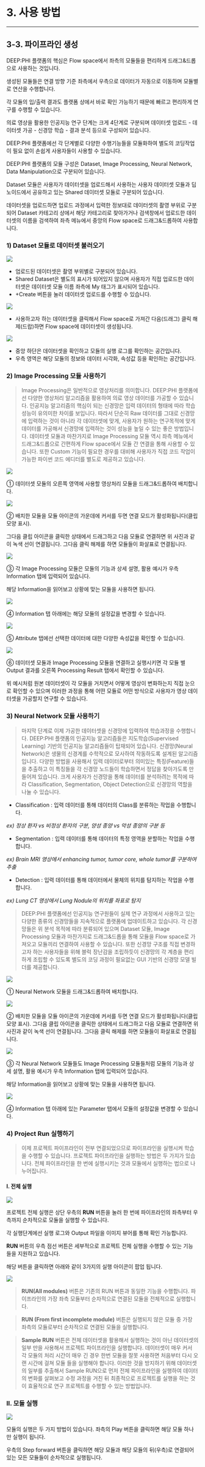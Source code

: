 # 3. 사용 방법

***

## 3-3. 파이프라인 생성

DEEP:PHI 플랫폼의 핵심은 Flow space에서 좌측의 모듈들을 편리하게 드래그&드롭으로 사용하는 것입니다.

생성된 모듈들은 연결 방향 기준 좌측에서 우측으로 데이터가 자동으로 이동하며 모듈별로 연산을 수행합니다.

각 모듈의 입/출력 결과도 플랫폼 상에서 바로 확인 가능하기 때문에 빠르고 편리하게 연구를 수행할 수 있습니다.


의료 영상을 활용한 인공지능 연구 단계는 크게 4단계로 구분되며 데이터셋 업로드 - 데이터셋 가공 - 신경망 학습 - 결과 분석 등으로 구성되어 있습니다.

DEEP:PHI 플랫폼에선 각 단계별로 다양한 수행기능들을 모듈화하여 별도의 코딩작업이 필요 없이 손쉽게 사용자들이 사용할 수 있습니다.


DEEP:PHI 플랫폼의 모듈 구성은 Dataset, Image Processing, Neural Network, Data Manipulation으로 구분되어 있습니다.

Dataset 모듈은 사용자가 데이터셋을 업로드해서 사용하는 사용자 데이터셋 모듈과 딥노이드에서 공유하고 있는 Shared 데이터셋 모듈로 구분되어 있습니다.

데이터셋을 업로드하면 업로드 과정에서 입력한 정보대로 데이터셋의 촬영 부위로 구분되어 Dataset 카테고리 상에서 해당 카테고리로 찾아가거나 검색창에서 업로드한 데이터셋의 이름을 검색하여 좌측 메뉴에서 중앙의 Flow space로 드래그&드롭하여 사용합니다.


### 1) Dataset 모듈로 데이터셋 불러오기

![](manual_3-3_1_1.png)

- 업로드된 데이터셋은 촬영 부위별로 구분되어 있습니다.
- Shared Dataset은 별도의 표시가 되어있지 않으며 사용자가 직접 업로드한 데이터셋은 데이터셋 모듈 이름 좌측에 My 태그가 표시되어 있습니다.
- +Create 버튼을 눌러 데이터셋 업로드를 수행할 수 있습니다.

![](manual_3-3_1_2.png)

- 사용하고자 하는 데이터셋을 클릭해서 Flow space로 가져간 다음(드래그) 클릭 해제(드랍)하면 Flow space에 데이터셋이 생성됩니다.

![](manual_3-3_1_3.png)

- 중앙 하단은 데이터셋을 확인하고 모듈의 실행 로그를 확인하는 공간입니다.
- 우측 영역은 해당 모듈의 정보와 데이터 시각화, 속성값 등을 확인하는 공간입니다.


### 2) Image Processing 모듈 사용하기

> Image Processing은 일반적으로 영상처리를 의미합니다.
> DEEP:PHI 플랫폼에선 다양한 영상처리 알고리즘을 활용하여 의료 영상 데이터를 가공할 수 있습니다.
> 인공지능 알고리즘의 핵심이 되는 신경망은 입력 데이터의 형태에 따라 학습 성능이 유의미한 차이를 보입니다.
> 따라서 단순히 Raw 데이터를 그대로 신경망에 입력하는 것이 아니라 각 데이터셋에 맞게, 사용자가 원하는 연구목적에 맞게 데이터를 가공해서 신경망에 입력하는 것이 성능을 높일 수 있는 좋은 방법입니다.
> 데이터셋 모듈과 마찬가지로 Image Processing 모듈 역시 좌측 메뉴에서 드래그&드롭으로 간편하게 Flow space에서 모듈 간 연결을 통해 사용할 수 있습니다.
> 또한 Custom 기능이 필요한 경우를 대비해 사용자가 직접 코드 작업이 가능한 파이썬 코드 에디터를 별도로 제공하고 있습니다.

![](manual_3-3_2_1.png)

① 데이터셋 모듈의 오른쪽 영역에 사용할 영상처리 모듈을 드래그&드롭하여 배치합니다.

![](manual_3-3_2_2.png)

② 배치한 모듈을 모듈 아이콘의 가운데에 커서를 두면 연결 모드가 활성화됩니다(클립모양 표시).

그다음 클립 아이콘을 클릭한 상태에서 드래그하고 다음 모듈로 연결하면 위 사진과 같이 녹색 선이 연결됩니다. 그다음 클릭 해제를 하면 모듈들이 화살표로 연결됩니다.

![](manual_3-3_2_3.png)

③ 각 Image Processing 모듈은 모듈의 기능과 상세 설명, 활용 예시가 우측 Information 탭에 입력되어 있습니다.

해당 Information을 읽어보고 상황에 맞는 모듈을 사용하면 됩니다.

![](manual_3-3_2_4.png)

④ Information 탭 아래에는 해당 모듈의 설정값을 변경할 수 있습니다.

![](manual_3-3_2_5.png)

⑤ Attribute 탭에선 선택한 데이터에 대한 다양한 속성값을 확인할 수 있습니다.

![](manual_3-3_2_6.png)

⑥ 데이터셋 모듈과 Image Processing 모듈을 연결하고 실행시키면 각 모듈 별 Output 결과를 오른쪽 Processing Result 탭에서 확인할 수 있습니다.

위 예시처럼 원본 데이터셋이 각 모듈을 거치면서 어떻게 영상이 변화하는지 직접 눈으로 확인할 수 있으며 이러한 과정을 통해 어떤 모듈로 어떤 방식으로 사용자가 영상 데이터셋을 가공할지 연구할 수 있습니다.


### 3) Neural Network 모듈 사용하기
> 마지막 단계로 이제 가공한 데이터셋을 신경망에 입력하여 학습과정을 수행합니다.
> DEEP:PHI 플랫폼의 인공지능 알고리즘들은 지도학습(Supervised Learning) 기반의 인공지능 알고리즘들이 탑재되어 있습니다.
> 신경망(Neural Network)은 생물의 신경계를 수학적으로 모사하여 작동하도록 설계된 알고리즘입니다.
> 다양한 방법을 사용해서 입력 데이터로부터 의미있는 특징(Feature)들을 추출하고 이 특징들을 각 신경망 노드들이 학습하면서 정답을 찾아가도록 만들어져 있습니다.
> 크게 사용자가 신경망을 통해 데이터를 분석하려는 목적에 따라 Classification, Segmentation, Object Detection으로 신경망의 역할을 나눌 수 있습니다.

* Classification : 입력 데이터를 통해 데이터의 Class를 분류하는 작업을 수행합니다.

*ex) 정상 환자 vs 비정상 환자의 구분, 양성 종양 vs 악성 종양의 구분 등*

* Segmentation : 입력 데이터를 통해 데이터의 특정 영역을 분할하는 작업을 수행합니다.

*ex) Brain MRI 영상에서 enhancing tumor, tumor core, whole tumor를 구분하여 추출*

* Detection : 입력 데이터를 통해 데이터에서 물체의 위치를 탐지하는 작업을 수행합니다.

*ex) Lung CT 영상에서 Lung Nodule의 위치를 좌표로 탐지*

> DEEP:PHI 플랫폼에선 인공지능 연구원들이 실제 연구 과정에서 사용하고 있는 다양한 종류의 신경망들을 지속적으로 플랫폼에 업데이트하고 있습니다.
> 각 신경망들은 위 분석 목적에 따라 분류되어 있으며 Dataset 모듈, Image Processing 모듈과 마찬가지로 드래그&드롭을 통해 모듈을 Flow space로 가져오고 모듈끼리 연결하여 사용할 수 있습니다.
> 또한 신경망 구조를 직접 변경하고자 하는 사용자들을 위해 블럭 장난감을 조립하듯이 신경망의 각 계층을 편리하게 조립할 수 있도록 별도의 코딩 과정이 필요없는 GUI 기반의 신경망 모델 빌더를 제공합니다.

![](manual_3-3_3_1.png)

① Neural Network 모듈을 드래그&드롭하여 배치합니다.

![](manual_3-3_3_2.png)

② 배치한 모듈을 모듈 아이콘의 가운데에 커서를 두면 연결 모드가 활성화됩니다(클립모양 표시). 그다음 클립 아이콘을 클릭한 상태에서 드래그하고 다음 모듈로 연결하면 위 사진과 같이 녹색 선이 연결됩니다. 그다음 클릭 해제를 하면 모듈들이 화살표로 연결됩니다.

![](manual_3-3_3_3.png)

③ 각 Neural Network 모듈들도 Image Processing 모듈들처럼 모듈의 기능과 상세 설명, 활용 예시가 우측 Information 탭에 입력되어 있습니다.

해당 Information을 읽어보고 상황에 맞는 모듈을 사용하면 됩니다.

![](manual_3-3_3_4.png)

④ Information 탭 아래에 있는 Parameter 탭에서 모듈의 설정값을 변경할 수 있습니다.


### 4) Project Run 실행하기

>이제 프로젝트 파이프라인이 전부 연결되었으므로 파이프라인을 실행시켜 학습을 수행할 수 있습니다. 프로젝트 파이프라인을 실행하는 방법은 두 가지가 있습니다. 전체 파이프라인을 한 번에 실행시키는 것과 모듈에서 실행하는 법으로 나누어집니다.


#### I. 전체 실행

![](manual_3-3_4_1_1.png)

프로젝트 전체 실행은 상단 우측의 **RUN** 버튼을 눌러 한 번에 파이프라인의 좌측부터 우측까지 순차적으로 모듈을 실행할 수 있습니다.

각 실행단계에선 실행 로그와 Output 파일을 이미지 뷰어를 통해 확인 가능합니다.


**RUN** 버튼의 우측 점선 버튼은 세부적으로 프로젝트 전체 실행을 수행할 수 있는 기능 들을 지원하고 있습니다.

해당 버튼을 클릭하면 아래와 같이 3가지의 실행 아이콘이 팝업 됩니다.

![](manual_3-3_4_1_2.png)

> **RUN(All modules)** 버튼은 기존의  RUN 버튼과 동일한 기능을 수행합니다.   파이프라인의 가장 좌측 모듈부터 순차적으로 연결된 모듈을 전체적으로 실행합니다.

> **RUN (From first incomplete module)** 버튼은 실행되지 않은 모듈 중 가장 좌측의 모듈로부터 순차적으로 연결된 모듈을 실행합니다.

> **Sample RUN** 버튼은 전체 데이터셋을 활용해서 실행하는 것이 아닌 데이터셋의 일부 만을 사용해서 프로젝트 파이프라인을 실행합니다.   데이터셋이 매우 커서 각 모듈의 처리 시간이 매우 긴 경우 한번 모듈을 잘못 사용하면 처음부터 다시 오랜 시간에 걸쳐 모듈 들을 실행해야 합니다.   이러한 것을 방지하기 위해 데이터셋의 일부를 추출해서  Sample RUN으로 먼저 전체 파이프라인을 실행하여 데이터의 변화를 살펴보고 수정 과정을 거친 뒤 최종적으로 프로젝트를 실행을 하는 것이 효율적으로 연구 프로젝트를 수행할 수 있는 방법입니다.


### II. 모듈 실행

![](manual_3-3_4_2.png)

모듈의 실행은 두 가지 방법이 있습니다. 좌측의 Play 버튼을 클릭하면 해당 모듈 하나만 실행이 됩니다.

우측의 Step forward 버튼을 클릭하면 해당 모듈과 해당 모듈의 뒤(우측)로 연결되어 있는 모든 모듈들이 순차적으로 실행됩니다.